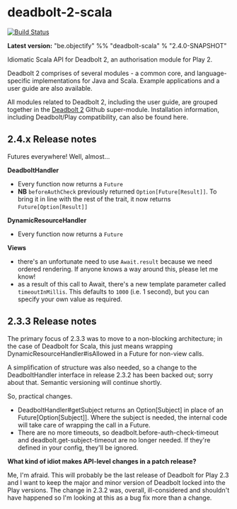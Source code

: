 deadbolt-2-scala
================

[![Build Status](https://travis-ci.org/schaloner/deadbolt-2-scala.svg?branch=master)](https://travis-ci.org/schaloner/deadbolt-2-scala)

**Latest version:** "be.objectify" %% "deadbolt-scala" % "2.4.0-SNAPSHOT"

Idiomatic Scala API for Deadbolt 2, an authorisation module for Play 2.

Deadbolt 2 comprises of several modules - a common core, and language-specific implementations for Java and Scala.  Example applications and a user guide are also available.  

All modules related to Deadbolt 2, including the user guide, are grouped together in the [Deadbolt 2](https://github.com/schaloner/deadbolt-2) Github super-module.  Installation information, including Deadbolt/Play compatibility, can also be found here.

2.4.x Release notes
-------------------

Futures everywhere!  Well, almost...

**DeadboltHandler**
- Every function now returns a `Future`
- **NB** `beforeAuthCheck` previously returned `Option[Future[Result]]`.  To bring it in line with the rest of the trait, it now returns `Future[Option[Result]]`

**DynamicResourceHandler**
- Every function now returns a `Future`

**Views**
- there's an unfortunate need to use `Await.result` because we need ordered rendering.  If anyone knows a way around this, please let me know!
- as a result of this call to Await, there's a new template parameter called `timeoutInMillis`.  This defaults to `1000` (i.e. 1 second), but you can specify your own value as required. 

2.3.3 Release notes
-------------------

The primary focus of 2.3.3 was to move to a non-blocking architecture; in the case of Deadbolt for Scala, this just means wrapping DynamicResourceHandler#isAllowed in a Future for non-view calls.

A simplification of structure was also needed, so a change to the DeadboltHandler interface in release 2.3.2 has been backed out; sorry about that.  Semantic versioning will continue shortly.

So, practical changes.

- DeadboltHandler#getSubject returns an Option[Subject] in place of an Future[Option[Subject]].  Where the subject is needed, the internal code will take care of wrapping the call in a Future.
- There are no more timeouts, so deadbolt.before-auth-check-timeout and deadbolt.get-subject-timeout are no longer needed.  If they're defined in your config, they'll be ignored.

**What kind of idiot makes API-level changes in a patch release?**

Me, I'm afraid.  This will probably be the last release of Deadbolt for Play 2.3 and I want to keep the major and minor version of Deadbolt locked into the Play versions.  The change in 2.3.2 was, overall, ill-considered and shouldn't have happened so I'm looking at this as a bug fix more than a change.
